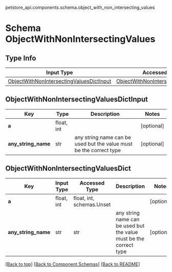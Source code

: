 petstore_api.components.schema.object_with_non_intersecting_values
# Schema ObjectWithNonIntersectingValues

## Type Info
Input Type | Accessed Type | Description | Notes
------------ | ------------- | ------------- | -------------
[ObjectWithNonIntersectingValuesDictInput](#objectwithnonintersectingvaluesdictinput) | [ObjectWithNonIntersectingValuesDict](#objectwithnonintersectingvaluesdict) |  |

## ObjectWithNonIntersectingValuesDictInput
Key | Type |  Description | Notes
------------ | ------------- | ------------- | -------------
**a** | float, int |  | [optional]
**any_string_name** | str | any string name can be used but the value must be the correct type | [optional]

## ObjectWithNonIntersectingValuesDict
Key | Input Type | Accessed Type | Description | Notes
------------ | ------------- | ------------- | ------------- | -------------
**a** | float, int | float, int, schemas.Unset |  | [optional]
**any_string_name** | str | str | any string name can be used but the value must be the correct type | [optional]

[[Back to top]](#top) [[Back to Component Schemas]](../../../README.md#Component-Schemas) [[Back to README]](../../../README.md)
